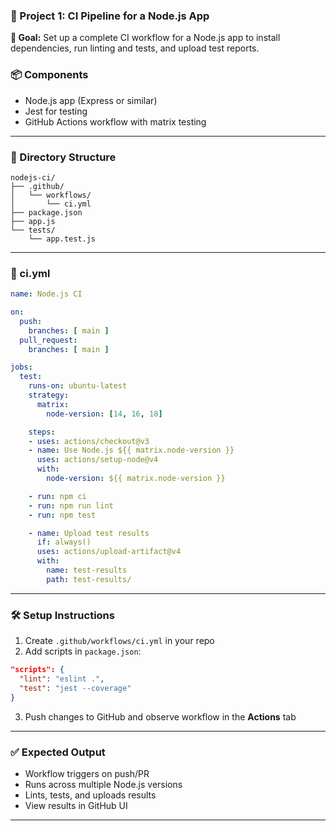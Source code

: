 

### 📁 Project 1: CI Pipeline for a Node.js App

**🎯 Goal:** Set up a complete CI workflow for a Node.js app to install dependencies, run linting and tests, and upload test reports.

### 📦 Components

* Node.js app (Express or similar)
* Jest for testing
* GitHub Actions workflow with matrix testing

---

### 📂 Directory Structure

```
nodejs-ci/
├── .github/
│   └── workflows/
│       └── ci.yml
├── package.json
├── app.js
└── tests/
    └── app.test.js
```

---

### 🧾 ci.yml

```yaml
name: Node.js CI

on:
  push:
    branches: [ main ]
  pull_request:
    branches: [ main ]

jobs:
  test:
    runs-on: ubuntu-latest
    strategy:
      matrix:
        node-version: [14, 16, 18]

    steps:
    - uses: actions/checkout@v3
    - name: Use Node.js ${{ matrix.node-version }}
      uses: actions/setup-node@v4
      with:
        node-version: ${{ matrix.node-version }}

    - run: npm ci
    - run: npm run lint
    - run: npm test

    - name: Upload test results
      if: always()
      uses: actions/upload-artifact@v4
      with:
        name: test-results
        path: test-results/
```

---

### 🛠️ Setup Instructions

1. Create `.github/workflows/ci.yml` in your repo
2. Add scripts in `package.json`:

```json
"scripts": {
  "lint": "eslint .",
  "test": "jest --coverage"
}
```

3. Push changes to GitHub and observe workflow in the **Actions** tab

---

### ✅ Expected Output

* Workflow triggers on push/PR
* Runs across multiple Node.js versions
* Lints, tests, and uploads results
* View results in GitHub UI

---

